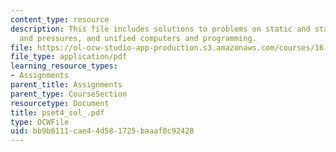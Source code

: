 ```yaml
---
content_type: resource
description: This file includes solutions to problems on static and stagnation temperatures,
  and pressures, and unified computers and programming.
file: https://ol-ocw-studio-app-production.s3.amazonaws.com/courses/16-01-unified-engineering-i-ii-iii-iv-fall-2005-spring-2006/bb9b6111cae44d581725baaaf0c92428_pset4_sol_.pdf
file_type: application/pdf
learning_resource_types:
- Assignments
parent_title: Assignments
parent_type: CourseSection
resourcetype: Document
title: pset4_sol_.pdf
type: OCWFile
uid: bb9b6111-cae4-4d58-1725-baaaf0c92428
---
```


